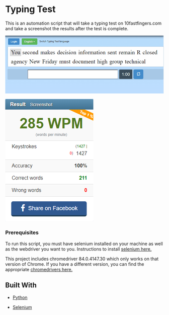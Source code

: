 # Typing Test

This is an automation script that will take a typing test on 10fastfingers.com and take a screenshot the results after the test is complete. 

![typing](images/typing.gif)

![result](images/results.png)

### Prerequisites

To run this script, you must have selenium installed on your machine as well as the webdriver you want to you. Instructions to install [selenium here.](https://selenium-python.readthedocs.io/installation.html)

This project includes chromedriver 84.0.4147.30 which only works on that version of Chrome. If you have a different version, you can find the appropriate [chromedrivers here.](https://chromedriver.chromium.org/)

## Built With

* [Python](https://www.python.org/)

* [Selenium](https://selenium-python.readthedocs.io/)
